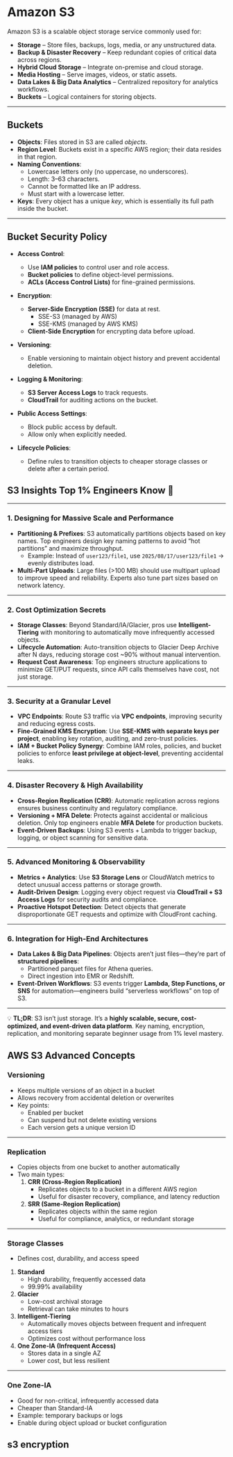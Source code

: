 # Amazon S3

Amazon S3 is a scalable object storage service commonly used for:

- **Storage** – Store files, backups, logs, media, or any unstructured data.
- **Backup & Disaster Recovery** – Keep redundant copies of critical data across regions.
- **Hybrid Cloud Storage** – Integrate on-premise and cloud storage.
- **Media Hosting** – Serve images, videos, or static assets.
- **Data Lakes & Big Data Analytics** – Centralized repository for analytics workflows.
- **Buckets** – Logical containers for storing objects.

---

## Buckets

- **Objects**: Files stored in S3 are called _objects_.
- **Region Level**: Buckets exist in a specific AWS region; their data resides in that region.
- **Naming Conventions**:
  - Lowercase letters only (no uppercase, no underscores).
  - Length: 3–63 characters.
  - Cannot be formatted like an IP address.
  - Must start with a lowercase letter.
- **Keys**: Every object has a unique _key_, which is essentially its full path inside the bucket.

---

## Bucket Security Policy

- **Access Control**:

  - Use **IAM policies** to control user and role access.
  - **Bucket policies** to define object-level permissions.
  - **ACLs (Access Control Lists)** for fine-grained permissions.

- **Encryption**:

  - **Server-Side Encryption (SSE)** for data at rest.
    - SSE-S3 (managed by AWS)
    - SSE-KMS (managed by AWS KMS)
  - **Client-Side Encryption** for encrypting data before upload.

- **Versioning**:

  - Enable versioning to maintain object history and prevent accidental deletion.

- **Logging & Monitoring**:

  - **S3 Server Access Logs** to track requests.
  - **CloudTrail** for auditing actions on the bucket.

- **Public Access Settings**:

  - Block public access by default.
  - Allow only when explicitly needed.

- **Lifecycle Policies**:
  - Define rules to transition objects to cheaper storage classes or delete after a certain period.

## S3 Insights Top 1% Engineers Know 🚀

---

### 1. Designing for Massive Scale and Performance

- **Partitioning & Prefixes**: S3 automatically partitions objects based on key names. Top engineers design key naming patterns to avoid “hot partitions” and maximize throughput.
  - Example: Instead of `user123/file1`, use `2025/08/17/user123/file1` → evenly distributes load.
- **Multi-Part Uploads**: Large files (>100 MB) should use multipart upload to improve speed and reliability. Experts also tune part sizes based on network latency.

---

### 2. Cost Optimization Secrets

- **Storage Classes**: Beyond Standard/IA/Glacier, pros use **Intelligent-Tiering** with monitoring to automatically move infrequently accessed objects.
- **Lifecycle Automation**: Auto-transition objects to Glacier Deep Archive after N days, reducing storage cost ~90% without manual intervention.
- **Request Cost Awareness**: Top engineers structure applications to minimize GET/PUT requests, since API calls themselves have cost, not just storage.

---

### 3. Security at a Granular Level

- **VPC Endpoints**: Route S3 traffic via **VPC endpoints**, improving security and reducing egress costs.
- **Fine-Grained KMS Encryption**: Use **SSE-KMS with separate keys per project**, enabling key rotation, auditing, and zero-trust policies.
- **IAM + Bucket Policy Synergy**: Combine IAM roles, policies, and bucket policies to enforce **least privilege at object-level**, preventing accidental leaks.

---

### 4. Disaster Recovery & High Availability

- **Cross-Region Replication (CRR)**: Automatic replication across regions ensures business continuity and regulatory compliance.
- **Versioning + MFA Delete**: Protects against accidental or malicious deletion. Only top engineers enable **MFA Delete** for production buckets.
- **Event-Driven Backups**: Using S3 events + Lambda to trigger backup, logging, or object scanning for sensitive data.

---

### 5. Advanced Monitoring & Observability

- **Metrics + Analytics**: Use **S3 Storage Lens** or CloudWatch metrics to detect unusual access patterns or storage growth.
- **Audit-Driven Design**: Logging every object request via **CloudTrail + S3 Access Logs** for security audits and compliance.
- **Proactive Hotspot Detection**: Detect objects that generate disproportionate GET requests and optimize with CloudFront caching.

---

### 6. Integration for High-End Architectures

- **Data Lakes & Big Data Pipelines**: Objects aren’t just files—they’re part of **structured pipelines**:
  - Partitioned parquet files for Athena queries.
  - Direct ingestion into EMR or Redshift.
- **Event-Driven Workflows**: S3 events trigger **Lambda, Step Functions, or SNS** for automation—engineers build “serverless workflows” on top of S3.

---

💡 **TL;DR**: S3 isn’t just storage. It’s a **highly scalable, secure, cost-optimized, and event-driven data platform**. Key naming, encryption, replication, and monitoring separate beginner usage from 1% level mastery.

## AWS S3 Advanced Concepts

### Versioning

- Keeps multiple versions of an object in a bucket
- Allows recovery from accidental deletion or overwrites
- Key points:
  - Enabled per bucket
  - Can suspend but not delete existing versions
  - Each version gets a unique version ID

---

### Replication

- Copies objects from one bucket to another automatically
- Two main types:
  1. **CRR (Cross-Region Replication)**
     - Replicates objects to a bucket in a different AWS region
     - Useful for disaster recovery, compliance, and latency reduction
  2. **SRR (Same-Region Replication)**
     - Replicates objects within the same region
     - Useful for compliance, analytics, or redundant storage

---

### Storage Classes

- Defines cost, durability, and access speed

1. **Standard**
   - High durability, frequently accessed data
   - 99.99% availability
2. **Glacier**
   - Low-cost archival storage
   - Retrieval can take minutes to hours
3. **Intelligent-Tiering**
   - Automatically moves objects between frequent and infrequent access tiers
   - Optimizes cost without performance loss
4. **One Zone-IA (Infrequent Access)**
   - Stores data in a single AZ
   - Lower cost, but less resilient

---

### One Zone-IA

- Good for non-critical, infrequently accessed data
- Cheaper than Standard-IA
- Example: temporary backups or logs
- Enable during object upload or bucket configuration

## s3 encryption

